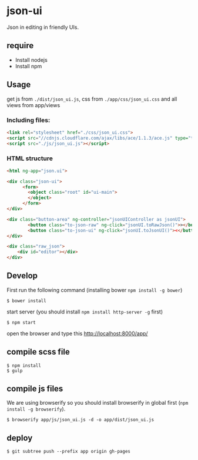 # json-ui

Json in editing in friendly UIs.

## require
+ Install nodejs
+ Install npm

## Usage

get js from `./dist/json_ui.js`, css from `./app/css/json_ui.css` and all views from app/views

### Including files: 

```html
<link rel="stylesheet" href="./css/json_ui.css">
<script src="//cdnjs.cloudflare.com/ajax/libs/ace/1.1.3/ace.js" type="text/javascript" charset="utf-8"></script>
<script src="./js/json_ui.js"></script>
```

### HTML structure

```html
<html ng-app="json.ui">

<div class="json-ui">
      <form>
        <object class="root" id="ui-main">
        </object>
      </form>
</div>

<div class="button-area" ng-controller="jsonUIController as jsonUI">
        <button class="to-json-raw" ng-click="jsonUI.toRawJson()">></button>
        <button class="to-json-ui" ng-click="jsonUI.toJsonUI()"><</button>
</div>

<div class="raw_json">
    <div id="editor"></div>
</div>
```

## Develop

First run the following command (installing bower `npm install -g bower`)

    $ bower install

start server (you should install `npm install http-server -g` first)

    $ npm start

open the browser and type this [http://localhost:8000/app/](http://localhost:8000/app/)

## compile scss file

    $ npm install
    $ gulp

## compile js files

We are using browserify so you should install browserify in global first (`npm install -g browserify`).

    $ browserify app/js/json_ui.js -d -o app/dist/json_ui.js

## deploy

    $ git subtree push --prefix app origin gh-pages
